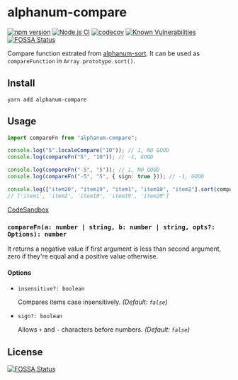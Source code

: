 # alphanum-compare

[![npm version](https://badge.fury.io/js/alphanum-compare.svg)](https://badge.fury.io/js/alphanum-compare)
[![Node.js CI](https://github.com/tsekityam/alphanum-compare/actions/workflows/test.yml/badge.svg)](https://github.com/tsekityam/alphanum-compare/actions/workflows/test.yml)
[![codecov](https://codecov.io/gh/tsekityam/alphanum-compare/branch/main/graph/badge.svg?token=DHFqZcVnZR)](https://codecov.io/gh/tsekityam/alphanum-compare)
[![Known Vulnerabilities](https://snyk.io/test/github/tsekityam/alphanum-compare/badge.svg)](https://snyk.io/test/github/tsekityam/alphanum-compare)
[![FOSSA Status](https://app.fossa.com/api/projects/git%2Bgithub.com%2Ftsekityam%2Falphanum-compare.svg?type=shield)](https://app.fossa.com/projects/git%2Bgithub.com%2Ftsekityam%2Falphanum-compare?ref=badge_shield)

Compare function extrated from [alphanum-sort](https://github.com/trysound/alphanum-sort). It can be used as `compareFunction` in `Array.prototype.sort()`.

## Install

`yarn add alphanum-compare`

## Usage

```ts
import compareFn from "alphanum-compare";

console.log("5".localeCompare("10")); // 1, NO GOOD
console.log(compareFn("5", "10")); // -1, GOOD

console.log(compareFn("-5", "5")); // 1, NO GOOD
console.log(compareFn("-5", "5", { sign: true })); // -1, GOOD

console.log(["item20", "item19", "item1", "item10", "item2"].sort(compareFn));
// ['item1', 'item2', 'item10', 'item19', 'item20']
```

[CodeSandbox](https://codesandbox.io/s/alphanum-compare-demo-bfhln)

### `compareFn(a: number | string, b: number | string, opts?: Options): number`

It returns a negative value if first argument is less than second argument, zero if they're equal and a positive value otherwise.

#### Options

- `insensitive?: boolean`

  Compares items case insensitively. _(Default: `false`)_

- `sign?: boolean`

  Allows `+` and `-` characters before numbers. _(Default: `false`)_

## License

[![FOSSA Status](https://app.fossa.com/api/projects/git%2Bgithub.com%2Ftsekityam%2Falphanum-compare.svg?type=large)](https://app.fossa.com/projects/git%2Bgithub.com%2Ftsekityam%2Falphanum-compare?ref=badge_large)
